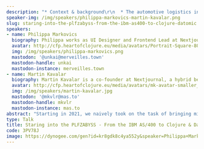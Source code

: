 ```yaml
---
description: "* Context & background\r\n  * The automotive logistics industry and its challenges\r\n  * Initial state: High resistance from employees, mistrust, and outdated technology\r\n* Technical challenges\r\n  * Dealing with very old systems (IBM AS400 & EDI)\r\n  * Transitioning from terminal-based interfaces to modern UIs\r\n  * Strategies for dealing with legacy data (using Clerk)\r\n  * Data integrity & system reliability\r\n* The Human Factor\r\n  * Organizational resistance and difficulty to convince clients of a gradual migration\r\n  * Dishonesty & attempted sabotage\r\n  * Agile vs. top-down (The Chaos Method™)\r\n  * Strategies to build trust and foster collaboration (The Bavarian Method™)\r\n* The Journey\r\n  * Incremental rollouts & parallel running\r\n  * Skunkworks side-projects enable gradual migration\r\n  * Benefits and pitfalls of using Clojure & Datomic\r\n* Day Zero\r\n  * Lead-up week\r\n  * What happens on switchover day?\r\n  * Post-switchover support and optimization\r\n* Summary of key takeaways & Q/A"
speaker-img: /img/speakers/philippa-markovics-martin-kavalar.png
slug: staring-into-the-plfzabyss-from-the-ibm-as400-to-clojure-datomic
speakers:
- name: Philippa Markovics
  biography: Philippa works as UI Designer and Frontend Lead at Nextjournal, mostly working on Clerk at the moment. Her main interests are in how we can make programming more tangible and data science more accessible. When she’s not working, you can find her planting food plots somewhere in the Austrian countryside.
  avatar: http://cfp.heartofclojure.eu/media/avatars/Portrait-Square-800_CWtBQv9.png
  img: /img/speakers/philippa-markovics.png
  mastodon: '@unkai@merveilles.town'
  mastodon-handle: unkai
  mastodon-instance: merveilles.town
- name: Martin Kavalar
  biography: Martin Kavalar is a co-founder at Nextjournal, a hybrid between startup and research lab trying to improve programming. Nextjournal makes a polyglot computational notebook with a focus on reproducibility and a variety of open source tools, including Clerk, a programmer's assistant for Clojure.
  avatar: http://cfp.heartofclojure.eu/media/avatars/mk-avatar-smaller_YKEoNSn.jpg
  img: /img/speakers/martin-kavalar.jpg
  mastodon: '@mkvlr@mas.to'
  mastodon-handle: mkvlr
  mastodon-instance: mas.to
abstract: "Starting in 2021, we naively took on the task of bringing mission-critical legacy systems in the automotive logistics sector into the modern era. \r\n\r\nThis experience report covers our eventually successful live migration from the IBM AS/400 to Clojure and Datomic. We look at both the technical and human organizational challenges we faced and share our failures and learnings along the way.\r\n\r\nThousands of globally unique 8-character column names, green-screen terminal UIs, skunk work projects and personal drama —  this talk has it all!"
type: Talk
title: Staring into the PLFZABYSS - From the IBM AS/400 to Clojure & Datomic
code: 3PV78J
image: https://dynogee.com/gen?id=kr8gdk8c4ya552y&speaker=Philippa+Markovics%2C+Martin+Kavalar&title=Staring+into+the+PLFZABYSS+-+From+the+IBM+AS/400+to+Clojure+%26+Datomic&type=Talk&img=https%3A//2024.heartofclojure.eu/img/speakers/philippa-markovics-martin-kavalar.png%3Fv%3D1721284426749
---
```

